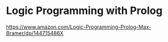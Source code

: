 # Logic Programming with Prolog

https://www.amazon.com/Logic-Programming-Prolog-Max-Bramer/dp/144715486X
